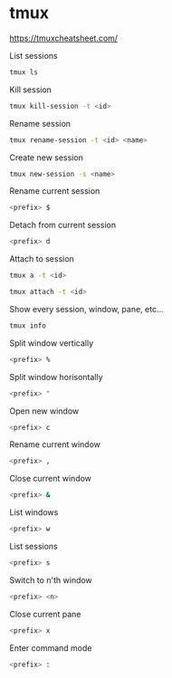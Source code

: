 # tmux

https://tmuxcheatsheet.com/

List sessions

```bash
tmux ls
```

Kill session

```bash
tmux kill-session -t <id>
```

Rename session

```bash
tmux rename-session -t <id> <name>
```

Create new session

```bash
tmux new-session -s <name>
```

Rename current session

```bash
<prefix> $
```

Detach from current session

```bash
<prefix> d
```

Attach to session

```bash
tmux a -t <id>
```

```bash
tmux attach -t <id>
```

Show every session, window, pane, etc...

```bash
tmux info
```

Split window vertically

```bash
<prefix> %
```

Split window horisontally

```bash
<prefix> "
```

Open new window

```bash
<prefix> c
```

Rename current window

```bash
<prefix> ,
```

Close current window

```bash
<prefix> &
```

List windows

```bash
<prefix> w
```

List sessions

```bash
<prefix> s
```

Switch to n'th window

```bash
<prefix> <n>
```

Close current pane

```bash
<prefix> x
```

Enter command mode

```bash
<prefix> :
```
